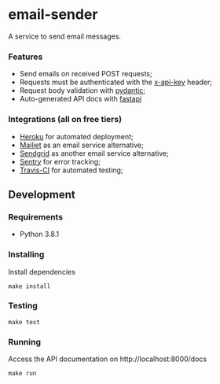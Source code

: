 # email-sender
A service to send email messages.

### Features
- Send emails on received POST requests;
- Requests must be authenticated with the [x-api-key](https://stoplight.io/blog/api-keys-best-practices-to-authenticate-apis/) header;
- Request body validation with [pydantic](https://pydantic-docs.helpmanual.io/);
- Auto-generated API docs with [fastapi](https://fastapi.tiangolo.com/)

### Integrations (all on free tiers)
- [Heroku](https://www.heroku.com/free) for automated deployment;
- [Mailjet](https://www.mailjet.com/pricing/) as an email service alternative;
- [Sendgrid](https://sendgrid.com/pricing/) as another email service alternative;
- [Sentry](https://sentry.io/pricing/) for error tracking;
- [Travis-CI](https://travis-ci.com/plans) for automated testing;

## Development

### Requirements
- Python 3.8.1

### Installing
Install dependencies
```console
make install
```

### Testing
```console
make test
```

### Running
Access the API documentation on http://localhost:8000/docs
```console
make run
```
